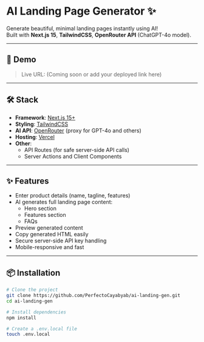 # AI Landing Page Generator ✨

Generate beautiful, minimal landing pages instantly using AI!  
Built with **Next.js 15**, **TailwindCSS**, **OpenRouter API** (ChatGPT-4o model).

---

## 🚀 Demo

> Live URL: (Coming soon or add your deployed link here)

---

## 🛠 Stack

- **Framework**: [Next.js 15+](https://nextjs.org/)
- **Styling**: [TailwindCSS](https://tailwindcss.com/)
- **AI API**: [OpenRouter](https://openrouter.ai/) (proxy for GPT-4o and others)
- **Hosting**: [Vercel](https://vercel.com/)
- **Other**:
  - API Routes (for safe server-side API calls)
  - Server Actions and Client Components

---

## ✨ Features

- Enter product details (name, tagline, features)
- AI generates full landing page content:
  - Hero section
  - Features section
  - FAQs
- Preview generated content
- Copy generated HTML easily
- Secure server-side API key handling
- Mobile-responsive and fast

---

## 📦 Installation

```bash
# Clone the project
git clone https://github.com/PerfectoCayabyab/ai-landing-gen.git
cd ai-landing-gen

# Install dependencies
npm install

# Create a .env.local file
touch .env.local
